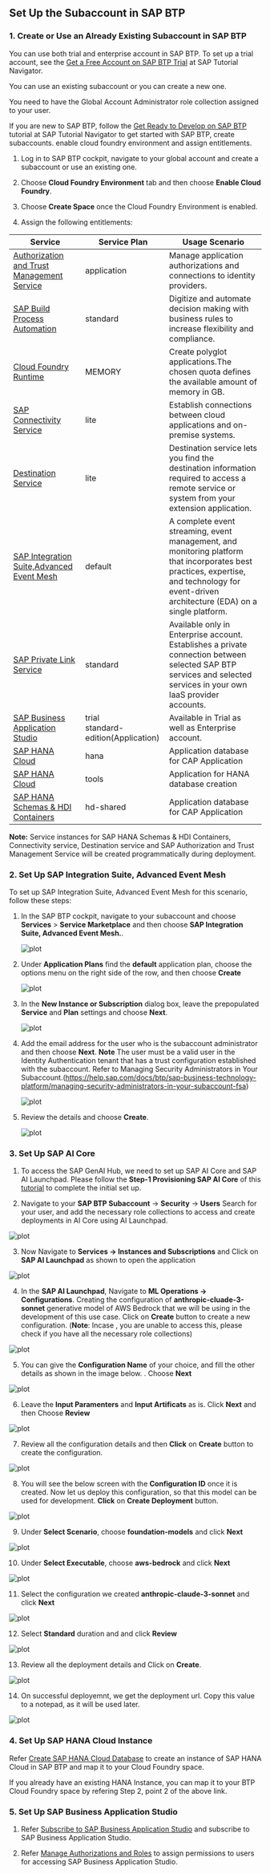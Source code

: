 ## Set Up the Subaccount in SAP BTP

### 1. Create or Use an Already Existing Subaccount in SAP BTP

You can use both trial and enterprise account in SAP BTP. To set up a trial account, see the [Get a Free Account on SAP BTP Trial](https://developers.sap.com/tutorials/hcp-create-trial-account.html) at SAP Tutorial Navigator.

You can use an existing subaccount or you can create a new one.

You need to have the Global Account Administrator role collection assigned to your user.

If you are new to SAP BTP, follow the [Get Ready to Develop on SAP BTP](https://developers.sap.com/group.scp-1-get-ready.html) tutorial at SAP Tutorial Navigator to get started with SAP BTP, create subaccounts. enable cloud foundry environment and assign entitlements.

1. Log in to SAP BTP cockpit, navigate to your global account and create a subaccount or use an existing one.

2. Choose **Cloud Foundry Environment** tab and then choose **Enable Cloud Foundry**.

3. Choose **Create Space** once the Cloud Foundry Environment is enabled.

4. Assign the following entitlements:

Service | Service Plan | Usage Scenario |
--- | --- | --- |
|[Authorization and Trust Management Service](https://discovery-center.cloud.sap/serviceCatalog/authorization-and-trust-management-service?region=all&tab=feature) | application | Manage application authorizations and connections to identity providers.|
|[SAP Build Process Automation](https://discovery-center.cloud.sap/serviceCatalog/sap-build-process-automation?region=all) | standard | Digitize and automate decision making with business rules to increase flexibility and compliance.|
[Cloud Foundry Runtime](https://discovery-center.cloud.sap/serviceCatalog/cloud-foundry-runtime?region=all) | MEMORY | Create polyglot applications.The chosen quota defines the available amount of memory in GB.|
[SAP Connectivity Service](https://discovery-center.cloud.sap/serviceCatalog/connectivity-service?service_plan=lite&region=all&commercialModel=cloud) | lite | Establish connections between cloud applications and on-premise systems.|
[Destination Service](https://discovery-center.cloud.sap/serviceCatalog/destination?service_plan=lite&region=all&commercialModel=cloud) | lite | Destination service lets you find the destination information required to access a remote service or system from your extension application.|
[SAP Integration Suite,Advanced Event Mesh](https://discovery-center.cloud.sap/serviceCatalog/advanced-event-mesh?service_plan=default&region=all&commercialModel=cloud) | default | A complete event streaming, event management, and monitoring platform that incorporates best practices, expertise, and technology for event-driven architecture (EDA) on a single platform.|
[SAP Private Link Service](https://discovery-center.cloud.sap/serviceCatalog/private-link-service?service_plan=standard&region=all&commercialModel=cloud) | standard | Available only in Enterprise account. Establishes a private connection between selected SAP BTP services and selected services in your own IaaS provider accounts.|
[SAP Business Application Studio](https://discovery-center.cloud.sap/serviceCatalog/business-application-studio?region=all) | trial <br> standard-edition(Application) | Available in Trial as well as Enterprise account.
[SAP HANA Cloud](https://discovery-center.cloud.sap/serviceCatalog/sap-hana-cloud?tab=customerreference&region=all)  | hana | Application database for CAP Application
[SAP HANA Cloud](https://discovery-center.cloud.sap/serviceCatalog/sap-hana-cloud?tab=customerreference&region=all)  | tools | Application for HANA database creation
[SAP HANA Schemas & HDI Containers](https://help.sap.com/docs/SAP_HANA_PLATFORM/3823b0f33420468ba5f1cf7f59bd6bd9/e28abca91a004683845805efc2bf967c.html?version=2.0.04&locale=en-US) | hd-shared | Application database for CAP Application

**Note:** Service instances for SAP HANA Schemas & HDI Containers, Connectivity service, Destination service and SAP Authorization and Trust Management Service will be created programmatically during deployment. 


### 2. Set Up SAP Integration Suite, Advanced Event Mesh

To set up SAP Integration Suite, Advanced Event Mesh for this scenario, follow these steps:

1. In the SAP BTP cockpit, navigate to your subaccount and choose **Services** > **Service Marketplace** and then choose **SAP Integration Suite, Advanced Event Mesh.**.

    ![plot](./images/aem-btp.png)

2. Under **Application Plans** find the **default** application plan, choose the options menu on the right side of the row, and then choose **Create**

    ![plot](./images/aem-btp-create.png)

3. In the **New Instance or Subscription** dialog box, leave the prepopulated **Service** and **Plan** settings and choose **Next**.

    ![plot](./images/aem-btp-plan.png)
        

4. Add the email address for the user who is the subaccount administrator and then choose **Next**.
    **Note** The user must be a valid user in the Identity Authentication tenant that has a trust configuration established with the subaccount. Refer to Managing Security Administrators in Your Subaccount.(https://help.sap.com/docs/btp/sap-business-technology-platform/managing-security-administrators-in-your-subaccount-fsa)

    ![plot](./images/aem-btp-adminemail.png)


5. Review the details and choose **Create**.

    ![plot](./images/aem-btp-finalscreen.png)


### 3. Set Up SAP AI Core

1. To access the SAP GenAI Hub, we need to set up SAP AI Core and SAP AI Launchpad. Please follow the **Step-1 Provisioning SAP AI Core** of this [tutorial](https://developers.sap.com/tutorials/ai-core-generative-ai..html#0a483e1a-fa25-4b87-b19f-cec54d6e7d40) to complete the initial set up. 

2. Navigate to your **SAP BTP Subaccount** -> **Security** -> **Users**
Search for your user, and add the necessary role collections to access and create deployments in AI Core using AI Launchpad. 

![plot](./images/AI0.png)

3. Now Navigate to **Services -> Instances and Subscriptions** and Click on **SAP AI Launchpad** as shown to open the application

![plot](./images/AI1.png)

4. In the **SAP AI Launchpad**, Navigate to **ML Operations -> Configurations**. Creating the configuration of **anthropic-cluade-3-sonnet** generative model of AWS Bedrock that we will be using in the development of this use case. Click on **Create** button to create a new configuration. (**Note**: Incase , you are unable to access this, please check if you have all the necessary role collections)

![plot](./images/ai2.png)

5. You can give the **Configuration Name** of your choice, and fill the other details as shown in the image below. . Choose **Next**

![plot](./images/ai3.png)

6. Leave the **Input Paramenters** and **Input Artificats** as is. Click **Next** and then Choose **Review**

![plot](./images/ai4.png)

7. Review all the configuration details and then **Click** on **Create** button to create the configuration. 

![plot](./images/ai4.5.png)

8. You will see the below screen with the **Configuration ID** once it is created. Now let us deploy this configuration, so that this model can be used for development. **Click** on **Create Deployment** button.

![plot](./images/ai5.png)

9. Under **Select Scenario**, choose **foundation-models** and click **Next**

![plot](./images/ai6.png)

10. Under **Select Executable**, choose **aws-bedrock** and click **Next**

![plot](./images/ai7.png)

11. Select the configuration we created **anthropic-claude-3-sonnet** and click **Next**

![plot](./images/ai8.png)

12. Select **Standard** duration and and click **Review**

![plot](./images/ai9.png)

13. Review all the deployment details and Click on **Create**.

![plot](./images/ai9.5.png.png)

14. On successful deployemnt, we get the deployment url. Copy this value to a notepad, as it will be used later.

![plot](./images/ai10.png)

### 4. Set Up SAP HANA Cloud Instance

Refer [Create SAP HANA Cloud Database](https://developers.sap.com/tutorials/hana-cloud-deploying.html) to create an instance of SAP HANA Cloud in SAP BTP and map it to your Cloud Foundry space. 

If you already have an existing HANA Instance, you can map it to your BTP Cloud Foundry space by refering Step 2, point 2 of the above link.

### 5. Set Up SAP Business Application Studio

1. Refer [Subscribe to SAP Business Application Studio](https://help.sap.com/docs/bas/sap-business-application-studio/subscribe-to-sap-business-application-studio) and subscribe to SAP Business Application Studio.

2. Refer [Manage Authorizations and Roles](https://help.sap.com/docs/SAP%20Business%20Application%20Studio/9d1db9835307451daa8c930fbd9ab264/01e69c53003c4b0a8a64310a3f08867d.html) to assign permissions to users for accessing SAP Business Application Studio.

